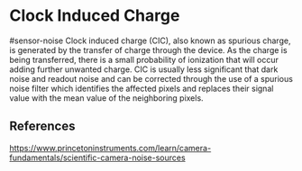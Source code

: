 # Clock Induced Charge
#sensor-noise 
Clock induced charge (CIC), also known as spurious charge, is generated by the transfer of charge through the device. As the charge is being transferred, there is a small probability of ionization that will occur adding further unwanted charge. CIC is usually less significant that dark noise and readout noise and can be corrected through the use of a spurious noise filter which identifies the affected pixels and replaces their signal value with the mean value of the neighboring pixels.

## References
https://www.princetoninstruments.com/learn/camera-fundamentals/scientific-camera-noise-sources